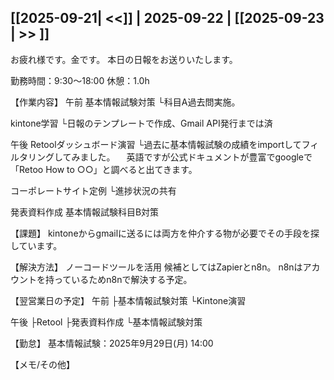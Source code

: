 ## [[2025-09-21| <<]] | 2025-09-22 | [[2025-09-23 | >> ]]

お疲れ様です。金です。
本日の日報をお送りいたします。

勤務時間：9:30～18:00
休憩：1.0h

【作業内容】
午前
   基本情報試験対策
   └科目A過去問実施。
   
   kintone学習
   └日報のテンプレートで作成、Gmail API発行までは済
   
午後
   Retoolダッシュボード演習
   └過去に基本情報試験の成績をimportしてフィルタリングしてみました。
   　英語ですが公式ドキュメントが豊富でgoogleで「Retoo How to ○○」と調べると出てきます。
   
   コーポレートサイト定例
   └進捗状況の共有
   
   発表資料作成
   基本情報試験科目B対策

【課題】
 kintoneからgmailに送るには両方を仲介する物が必要でその手段を探しています。

【解決方法】
ノーコードツールを活用
候補としてはZapierとn8n。
n8nはアカウントを持っているためn8nで解決する予定。

【翌営業日の予定】
午前
├基本情報試験対策
└Kintone演習

午後
├Retool
├発表資料作成
└基本情報試験対策

【勤怠】
基本情報試験：2025年9月29日(月) 14:00

【メモ/その他】

